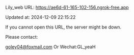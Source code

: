 Lily_web URL: https://ae6d-61-165-102-156.ngrok-free.app

Updated at: 2024-12-09 22:15:22

If you cannot open this URL, the server might be down.

Please contact: 

goley04@foxmail.com Or Wechat:GL_yeaH